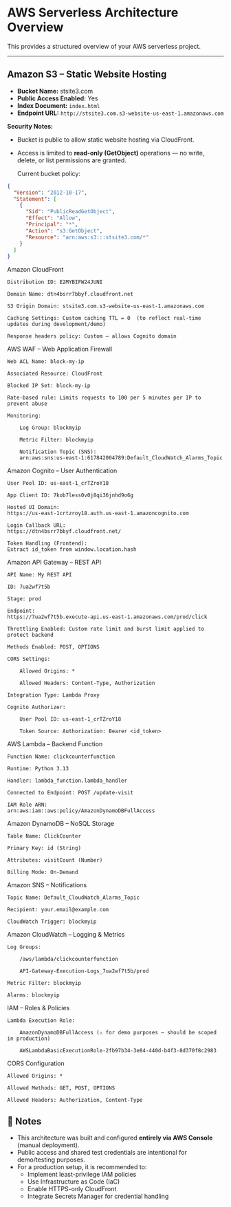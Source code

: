 #  AWS Serverless Architecture Overview

This provides a structured overview of your AWS serverless project.

---

##  Amazon S3 – Static Website Hosting

- **Bucket Name:** stsite3.com  
- **Public Access Enabled:** Yes  
- **Index Document:** `index.html`  
- **Endpoint URL:** `http://stsite3.com.s3-website-us-east-1.amazonaws.com`

**Security Notes:**  
- Bucket is public to allow static website hosting via CloudFront.
- Access is limited to **read-only (GetObject)** operations — no write, delete, or list permissions are granted.

  Current bucket policy:

```json
{
  "Version": "2012-10-17",
  "Statement": [
    {
      "Sid": "PublicReadGetObject",
      "Effect": "Allow",
      "Principal": "*",
      "Action": "s3:GetObject",
      "Resource": "arn:aws:s3:::stsite3.com/*"
    }
  ]
}
```

 Amazon CloudFront


    Distribution ID: E2MYBIFW24JUNI

    Domain Name: dtn4bsrr7bbyf.cloudfront.net

    S3 Origin Domain: stsite3.com.s3-website-us-east-1.amazonaws.com

    Caching Settings: Custom caching TTL = 0  (to reflect real-time updates during development/demo)

    Response headers policy: Custom – allows Cognito domain


 AWS WAF – Web Application Firewall

    Web ACL Name: block-my-ip

    Associated Resource: CloudFront

    Blocked IP Set: block-my-ip

    Rate-based rule: Limits requests to 100 per 5 minutes per IP to prevent abuse

    Monitoring:

        Log Group: blockmyip

        Metric Filter: blockmyip

        Notification Topic (SNS):
        arn:aws:sns:us-east-1:617842004789:Default_CloudWatch_Alarms_Topic

 Amazon Cognito – User Authentication

    User Pool ID: us-east-1_crTZroY18

    App Client ID: 7kob7less0v0j8qi36jnhd9o6g

    Hosted UI Domain:
    https://us-east-1crtzroy18.auth.us-east-1.amazoncognito.com

    Login Callback URL:
    https://dtn4bsrr7bbyf.cloudfront.net/

    Token Handling (Frontend):
    Extract id_token from window.location.hash

 Amazon API Gateway – REST API

    API Name: My REST API

    ID: 7ua2wf7t5b

    Stage: prod

    Endpoint:
    https://7ua2wf7t5b.execute-api.us-east-1.amazonaws.com/prod/click

    Throttling Enabled: Custom rate limit and burst limit applied to protect backend
    
    Methods Enabled: POST, OPTIONS

    CORS Settings:

        Allowed Origins: *

        Allowed Headers: Content-Type, Authorization

    Integration Type: Lambda Proxy

    Cognito Authorizer:

        User Pool ID: us-east-1_crTZroY18

        Token Source: Authorization: Bearer <id_token>

  AWS Lambda – Backend Function

    Function Name: clickcounterfunction

    Runtime: Python 3.13

    Handler: lambda_function.lambda_handler

    Connected to Endpoint: POST /update-visit

    IAM Role ARN:
    arn:aws:iam::aws:policy/AmazonDynamoDBFullAccess

  Amazon DynamoDB – NoSQL Storage

    Table Name: ClickCounter

    Primary Key: id (String)

    Attributes: visitCount (Number)

    Billing Mode: On-Demand

 Amazon SNS – Notifications

    Topic Name: Default_CloudWatch_Alarms_Topic

    Recipient: your.email@example.com

    CloudWatch Trigger: blockmyip

 Amazon CloudWatch – Logging & Metrics

    Log Groups:

        /aws/lambda/clickcounterfunction

        API-Gateway-Execution-Logs_7ua2wf7t5b/prod

    Metric Filter: blockmyip

    Alarms: blockmyip

 IAM – Roles & Policies

    Lambda Execution Role:

        AmazonDynamoDBFullAccess (⚠️ for demo purposes — should be scoped in production)

        AWSLambdaBasicExecutionRole-2fb97b34-3e84-440d-b4f3-8d370f8c2983

 CORS Configuration

    Allowed Origins: *

    Allowed Methods: GET, POST, OPTIONS

    Allowed Headers: Authorization, Content-Type


## 📌 Notes

- This architecture was built and configured **entirely via AWS Console** (manual deployment).
- Public access and shared test credentials are intentional for demo/testing purposes.
- For a production setup, it is recommended to:
  - Implement least-privilege IAM policies
  - Use Infrastructure as Code (IaC)
  - Enable HTTPS-only CloudFront
  - Integrate Secrets Manager for credential handling


